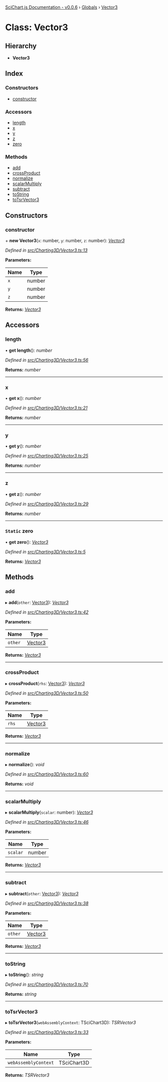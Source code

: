 [SciChart.js Documentation - v0.0.6](../README.md) › [Globals](../globals.md) › [Vector3](vector3.md)

# Class: Vector3

## Hierarchy

* **Vector3**

## Index

### Constructors

* [constructor](vector3.md#constructor)

### Accessors

* [length](vector3.md#length)
* [x](vector3.md#x)
* [y](vector3.md#y)
* [z](vector3.md#z)
* [zero](vector3.md#static-zero)

### Methods

* [add](vector3.md#add)
* [crossProduct](vector3.md#crossproduct)
* [normalize](vector3.md#normalize)
* [scalarMultiply](vector3.md#scalarmultiply)
* [subtract](vector3.md#subtract)
* [toString](vector3.md#tostring)
* [toTsrVector3](vector3.md#totsrvector3)

## Constructors

###  constructor

\+ **new Vector3**(`x`: number, `y`: number, `z`: number): *[Vector3](vector3.md)*

*Defined in [src/Charting3D/Vector3.ts:13](https://github.com/ABTSoftware/SciChart.Dev/blob/46671d21ce/Web/src/SciChart/src/Charting3D/Vector3.ts#L13)*

**Parameters:**

Name | Type |
------ | ------ |
`x` | number |
`y` | number |
`z` | number |

**Returns:** *[Vector3](vector3.md)*

## Accessors

###  length

• **get length**(): *number*

*Defined in [src/Charting3D/Vector3.ts:56](https://github.com/ABTSoftware/SciChart.Dev/blob/46671d21ce/Web/src/SciChart/src/Charting3D/Vector3.ts#L56)*

**Returns:** *number*

___

###  x

• **get x**(): *number*

*Defined in [src/Charting3D/Vector3.ts:21](https://github.com/ABTSoftware/SciChart.Dev/blob/46671d21ce/Web/src/SciChart/src/Charting3D/Vector3.ts#L21)*

**Returns:** *number*

___

###  y

• **get y**(): *number*

*Defined in [src/Charting3D/Vector3.ts:25](https://github.com/ABTSoftware/SciChart.Dev/blob/46671d21ce/Web/src/SciChart/src/Charting3D/Vector3.ts#L25)*

**Returns:** *number*

___

###  z

• **get z**(): *number*

*Defined in [src/Charting3D/Vector3.ts:29](https://github.com/ABTSoftware/SciChart.Dev/blob/46671d21ce/Web/src/SciChart/src/Charting3D/Vector3.ts#L29)*

**Returns:** *number*

___

### `Static` zero

• **get zero**(): *[Vector3](vector3.md)*

*Defined in [src/Charting3D/Vector3.ts:5](https://github.com/ABTSoftware/SciChart.Dev/blob/46671d21ce/Web/src/SciChart/src/Charting3D/Vector3.ts#L5)*

**Returns:** *[Vector3](vector3.md)*

## Methods

###  add

▸ **add**(`other`: [Vector3](vector3.md)): *[Vector3](vector3.md)*

*Defined in [src/Charting3D/Vector3.ts:42](https://github.com/ABTSoftware/SciChart.Dev/blob/46671d21ce/Web/src/SciChart/src/Charting3D/Vector3.ts#L42)*

**Parameters:**

Name | Type |
------ | ------ |
`other` | [Vector3](vector3.md) |

**Returns:** *[Vector3](vector3.md)*

___

###  crossProduct

▸ **crossProduct**(`rhs`: [Vector3](vector3.md)): *[Vector3](vector3.md)*

*Defined in [src/Charting3D/Vector3.ts:50](https://github.com/ABTSoftware/SciChart.Dev/blob/46671d21ce/Web/src/SciChart/src/Charting3D/Vector3.ts#L50)*

**Parameters:**

Name | Type |
------ | ------ |
`rhs` | [Vector3](vector3.md) |

**Returns:** *[Vector3](vector3.md)*

___

###  normalize

▸ **normalize**(): *void*

*Defined in [src/Charting3D/Vector3.ts:60](https://github.com/ABTSoftware/SciChart.Dev/blob/46671d21ce/Web/src/SciChart/src/Charting3D/Vector3.ts#L60)*

**Returns:** *void*

___

###  scalarMultiply

▸ **scalarMultiply**(`scalar`: number): *[Vector3](vector3.md)*

*Defined in [src/Charting3D/Vector3.ts:46](https://github.com/ABTSoftware/SciChart.Dev/blob/46671d21ce/Web/src/SciChart/src/Charting3D/Vector3.ts#L46)*

**Parameters:**

Name | Type |
------ | ------ |
`scalar` | number |

**Returns:** *[Vector3](vector3.md)*

___

###  subtract

▸ **subtract**(`other`: [Vector3](vector3.md)): *[Vector3](vector3.md)*

*Defined in [src/Charting3D/Vector3.ts:38](https://github.com/ABTSoftware/SciChart.Dev/blob/46671d21ce/Web/src/SciChart/src/Charting3D/Vector3.ts#L38)*

**Parameters:**

Name | Type |
------ | ------ |
`other` | [Vector3](vector3.md) |

**Returns:** *[Vector3](vector3.md)*

___

###  toString

▸ **toString**(): *string*

*Defined in [src/Charting3D/Vector3.ts:70](https://github.com/ABTSoftware/SciChart.Dev/blob/46671d21ce/Web/src/SciChart/src/Charting3D/Vector3.ts#L70)*

**Returns:** *string*

___

###  toTsrVector3

▸ **toTsrVector3**(`webAssemblyContext`: TSciChart3D): *TSRVector3*

*Defined in [src/Charting3D/Vector3.ts:33](https://github.com/ABTSoftware/SciChart.Dev/blob/46671d21ce/Web/src/SciChart/src/Charting3D/Vector3.ts#L33)*

**Parameters:**

Name | Type |
------ | ------ |
`webAssemblyContext` | TSciChart3D |

**Returns:** *TSRVector3*
